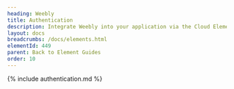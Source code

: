 ```yaml
---
heading: Weebly
title: Authentication
description: Integrate Weebly into your application via the Cloud Elements APIs.
layout: docs
breadcrumbs: /docs/elements.html
elementId: 449
parent: Back to Element Guides
order: 10
---
```


{% include authentication.md %}
